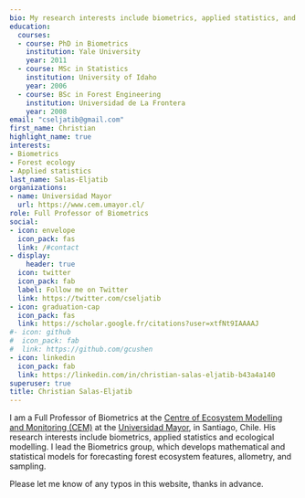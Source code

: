 ```yaml
---
bio: My research interests include biometrics, applied statistics, and forest ecology.
education:
  courses:
  - course: PhD in Biometrics
    institution: Yale University
    year: 2011
  - course: MSc in Statistics
    institution: University of Idaho
    year: 2006
  - course: BSc in Forest Engineering
    institution: Universidad de La Frontera
    year: 2008
email: "cseljatib@gmail.com"
first_name: Christian
highlight_name: true
interests:
- Biometrics
- Forest ecology
- Applied statistics
last_name: Salas-Eljatib
organizations:
- name: Universidad Mayor
  url: https://www.cem.umayor.cl/
role: Full Professor of Biometrics
social:
- icon: envelope
  icon_pack: fas
  link: /#contact
- display:
    header: true
  icon: twitter
  icon_pack: fab
  label: Follow me on Twitter
  link: https://twitter.com/cseljatib
- icon: graduation-cap
  icon_pack: fas
  link: https://scholar.google.fr/citations?user=xtfNt9IAAAAJ
#- icon: github
#  icon_pack: fab
#  link: https://github.com/gcushen
- icon: linkedin
  icon_pack: fab
  link: https://linkedin.com/in/christian-salas-eljatib-b43a4a140
superuser: true
title: Christian Salas-Eljatib
---
```



I am a Full Professor of Biometrics at the [Centre of Ecosystem Modelling and Monitoring (CEM)](https://www.cem.umayor.cl/) at the [Universidad Mayor](https://www.umayor.cl/), in Santiago, Chile. His research interests include biometrics, applied statistics and ecological modelling. I lead the Biometrics group, which develops mathematical and statistical models for forecasting forest ecosystem features, allometry, and sampling.

Please let me know of any typos in this website, thanks in advance.

<!--- 

**`Web page under construction!`**, regardless, in the meantime you still can check my former [website here.](https://cseljatib.github.io)
+ [**Rbook**](/rlibro)

{{< icon name="download" pack="fas" >}} Download my {{< staticref "uploads/demo_resume.pdf" "newtab" >}}resumé{{< /staticref >}}.
+ [**datana.pdf**](/rlibro/datana.pdf)

-->
